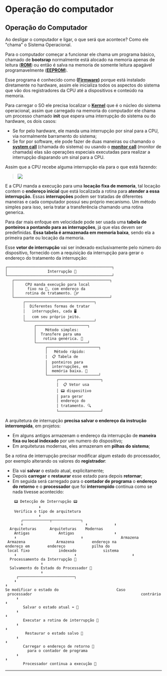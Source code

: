 # Operação do computador

## Operação do Computador

Ao desligar o computador e ligar, o que será que acontece? Como ele "chama" o Sistema Operacional.

Para  o  computador começar a funcionar ele chama um programa básico, chamado de **bootsrap** normalmente está alocado na memoria apenas de leitura (**[ROM]()**) ou então é salva na memoria de somente leitura apagável programavelmente (**[EEPROM]()**).

Esse programa é conhecido como **([Firmware]())** porque está instalado diretamente no hardware, assim ele inicializa todos os aspectos do sistema que vão dos registradores da CPU até a dispositivos e conteúdo na memoria.

Para carregar o SO ele precisa localizar o **[Kernel]()** que é o núcleo do sistema operacional, assim que carregado na memoria do computador ele chama um processo chamado **init** que espera uma interrupção do sistema ou do hardware, os dois casos:
- Se for pelo hardware, ele manda uma interrupção por sinal para a CPU, via normalmente barramento do sistema;
- Se for por software, ele pode fazer de duas maneiras ou chamando o **[system call]()** (chamada do sistema) ou usando o **[monitor call]()** (monitor de chamada) elas são operações especiais executadas para realizar a interrupção disparando um sinal para a CPU.

Assim que a CPU  recebe alguma interrupção ela para o que está fazendo:
> ![](Pasted%20image%2020240712151644.jpg)

E a CPU manda a execução para uma **locação fixa de memoria**, tal locação contem o **endereço inicial** que está localizada a rotina para **atender a essa interrupção.**
Essas **interrupções** podem ser tratadas de diferentes  maneiras e cada computador possui seu próprio mecanismo. Um método simples para isso, seria tratar a transferência chamando uma rotina generica.

Para dar mais enfoque em velocidade pode ser usada uma **tabela de ponteiros a pontando para as interrupções**, já que elas devem ser predefinidas. **Essa tabela é armazenada em memoria baixa**, sendo ela a primeira parte ou locação da memoria.

Esse **vetor de interrupção** vai ser indexado exclusivamente pelo número do dispositivo, fornecido com a requisição da interrupção para gerar o endereço do tratamento da interrupção:

```
┌───────────────────────────────────────────────┐
│                  Interrupção 🔔               
└───────────────────────────────────────────────┘
   ┌───────────────────────────────────────────┐
   │     CPU manda execução para local         
   │      fixo na 💾, com endereço da          
   │     rotina de tratamento. 🏃‍♂️              
   └───────────────────────────────────────────┘
        ┌───────────────────────────────┐
        │  Diferentes formas de tratar  
        │   interrupções, cada 🖥️       
        │   com seu próprio jeito.     
        └───────────────────────────────┘
             ┌───────────────────────┐
             │    Método simples:    
             │  Transfere para uma   
             │   rotina genérica. 🔁 
             └───────────────────────┘
                  ┌───────────────────────┐
                  │   Método rápido:      
                  │  📋 Tabela de         
                  │  ponteiros para       
                  │  interrupções, em     
                  │  memória baixa. 🔽    
                  └───────────────────────┘
                       ┌───────────────────┐
                       │  📋 Vetor usa     
                       │ 📟 dispositivo    
                       │ para gerar        
                       │ endereço do       
                       │ tratamento. 🔍    
                       └───────────────────┘
```

A arquitetura de interrupção **precisa salvar o endereço da instrução interrompida**, em projetos:
- Em alguns antigos armazenam o endereço da interrupção de **maneira fixa ou local indexado** por um numero do dispositivo;
- Em arquiteturas modernas, eles armazenam em **pilhas do sistema**;

Se a rotina de interrupção precisar modificar algum estado do processador, por exemplo alterando os valores do **registrador**:
- Ela vai **salvar** o estado atual, explicitamente;
- Depois **carregar** e **restaurar** esse estado para depois **retornar**;
- Em seguida será carregado para o **contador de programa** o **endereço do retorno** e o **processador** que foi **interrompido** continua como se nada tivesse acontecido:

```
    📟 Detecção de Interrupção 📟
               ⬇️
    Verifica o tipo de arquitetura
               ⬇️
       ┌────────────┬─────────────┐
       ⬇️                            ⬇️            ⬇️
  Arquiteturas      Arquiteturas    Modernas
    Antigas             Antigas                  ⬇️
    ⬇️                             ⬇️                 Armazena 
 Armazena              Armazena        endereço na 
endereço em        endereço            pilha do 
 local fixo             indexado            sistema
    ⬇️                          ⬇️                         ⬇️
  Processamento da Interrupção 🔄
                ⬇️
  Salvamento do Estado do Processador 💾
                ⬇️
     ┌─────────────────────────┐
    ⬇️                                                                   ⬇️
Se modificar o estado do                          Caso 
 processador                                                 contrário
     ⬇️                                                                  ⬇️
        Salvar o estado atual ⬅️ 📝
     ⬇️                                                                  ⬇️
        Executar a rotina de interrupção 🔄
     ⬇️                                                                  ⬇️
         Restaurar o estado salvo 📂
     ⬇️                                                                 ⬇️
        Carregar o endereço de retorno 📡
          para o contador de programa
     ⬇️                                                                 ⬇️
        Processador continua a execução 🚀
```

---

